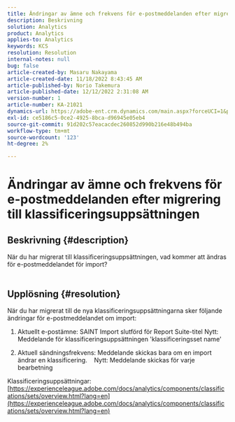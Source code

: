 ```yaml
---
title: Ändringar av ämne och frekvens för e-postmeddelanden efter migrering till klassificeringsuppsättningen
description: Beskrivning
solution: Analytics
product: Analytics
applies-to: Analytics
keywords: KCS
resolution: Resolution
internal-notes: null
bug: false
article-created-by: Masaru Nakayama
article-created-date: 11/18/2022 8:43:45 AM
article-published-by: Norio Takemura
article-published-date: 12/12/2022 2:31:08 AM
version-number: 1
article-number: KA-21021
dynamics-url: https://adobe-ent.crm.dynamics.com/main.aspx?forceUCI=1&pagetype=entityrecord&etn=knowledgearticle&id=cb889f1b-1d67-ed11-9561-6045bd006239
exl-id: ce5186c5-0ce2-4925-8bca-d96945e05eb4
source-git-commit: 91d202c57eacacdec260852d990b216e48b494ba
workflow-type: tm+mt
source-wordcount: '123'
ht-degree: 2%

---
```


# Ändringar av ämne och frekvens för e-postmeddelanden efter migrering till klassificeringsuppsättningen

## Beskrivning {#description}

När du har migrerat till klassificeringsuppsättningen, vad kommer att ändras för e-postmeddelandet för import?
<br> 

## Upplösning {#resolution}


När du har migrerat till de nya klassificeringsuppsättningarna sker följande ändringar för e-postmeddelandet om import:



1. Aktuellt e-postämne: SAINT Import slutförd för Report Suite-titel Nytt: Meddelande för klassificeringsuppsättningen &#39;klassificeringsset name&#39;

2. Aktuell sändningsfrekvens: Meddelande skickas bara om en import ändrar en klassificering.
   Nytt: Meddelande skickas för varje bearbetning

Klassificeringsuppsättningar:
[https://experienceleague.adobe.com/docs/analytics/components/classifications/sets/overview.html?lang=en](https://experienceleague.adobe.com/docs/analytics/components/classifications/sets/overview.html?lang=en)
